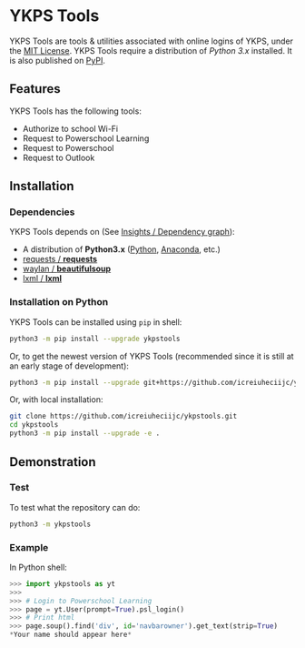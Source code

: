 # YKPS Tools
YKPS Tools are tools &amp; utilities associated with online logins of YKPS, under the [MIT License](/LICENSE). YKPS Tools require a distribution of _Python 3.x_ installed. It is also published on [PyPI](https://pypi.org/project/ykpstools/).

## Features
YKPS Tools has the following tools:
- Authorize to school Wi-Fi
- Request to Powerschool Learning
- Request to Powerschool
- Request to Outlook

## Installation

### Dependencies
YKPS Tools depends on (See [Insights / Dependency graph](https://github.com/icreiuheciijc/ykpstools/network/dependencies)):
- A distribution of **Python3.x** ([Python](https://www.python.org/downloads/), [Anaconda](https://www.anaconda.com/downloads/), etc.)
- [requests / **requests**](https://github.com/requests/requests)
- [waylan / **beautifulsoup**](https://github.com/waylan/beautifulsoup)
- [lxml / **lxml**](https://github.com/lxml/lxml)

### Installation on Python
YKPS Tools can be installed using `pip` in shell:
```sh
python3 -m pip install --upgrade ykpstools
```
Or, to get the newest version of YKPS Tools (recommended since it is still at an early stage of development):
```sh
python3 -m pip install --upgrade git+https://github.com/icreiuheciijc/ykpstools.git
```
Or, with local installation:
```sh
git clone https://github.com/icreiuheciijc/ykpstools.git
cd ykpstools
python3 -m pip install --upgrade -e .
```

## Demonstration

### Test
To test what the repository can do:
```sh
python3 -m ykpstools
```

### Example
In Python shell:
```python
>>> import ykpstools as yt
>>>
>>> # Login to Powerschool Learning
>>> page = yt.User(prompt=True).psl_login()
>>> # Print html
>>> page.soup().find('div', id='navbarowner').get_text(strip=True)
*Your name should appear here*
```
